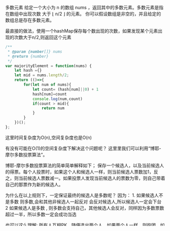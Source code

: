 多数元素
给定一个大小为 n 的数组 nums ，返回其中的多数元素。多数元素是指在数组中出现次数 大于 ⌊ n/2 ⌋ 的元素。
你可以假设数组是非空的，并且给定的数组总是存在多数元素。

最直接的做法，使用一个hashMap保存每个数出现的次数，如果发现某个元素出现的次数大于n/2,则返回这个元素
```javascript
/**
 * @param {number[]} nums
 * @return {number}
 */
var majorityElement = function(nums) {
    let hash ={}
    let mid = nums.length/2;
    return (()=>{
        for(let num of nums){
            let count= (hash[num]||0) + 1
            hash[num]=count
            console.log(num,count)
            if(count > mid){
                return num
            }
        }
    })();
};
```

这里时间复杂度为O(n),空间复杂度也是O(n)

有没有可能在O(1)的空间复杂度下解决这个问题呢？ 这里里我们可以利用“博耶-摩尔多数投票算法”。

博耶-摩尔多数投票算法的简单简单解释如下；
保存一个候选人，以及当前候选人的得票。每个人投票时，如果这个人和候选人一样，则当前候选人票数加1，反之，则当前候选人票数减一。如果投票人发现当前候选人的票数为零，则自己带着自己的那票作为新的候选人。

为什么在以上规则下，一定保证最终的候选人是多数呢？
因为：
    1. 如果候选人不是多数 则多数,会和其他非候选人一起反对 会反对候选人,所以候选人一定会下台
    2 如果候选人是多数 , 则多数会支持自己，其他候选人会反对，同样因为多数票数超过一半，所以多数一定会成功当选

也可以这么理解: 所有人互相PK，随便选出两个人，如果两个人一样，则抱团，如果不一样，则互相抵消都扔掉。对多数候选人最不利的情况是，每个非多数的人，都pk掉一个多数的人。即使在这种最不利的情况下，多数的人也一定能胜出。

代码实现如下:

```javascript
/**
 * @param {number[]} nums
 * @return {number}
 */
var majorityElement = function(nums) {
    let candinate =nums[0];
    let voteCount = 1;
    for(let i=1;i<nums.length;i++){
        if(nums[i]===candinate){
            voteCount++;
        }else{
            voteCount--;
            if(voteCount===0){
                candinate = nums[i];
                voteCount = 1;
            }
        }
    }
    return candinate
};
```